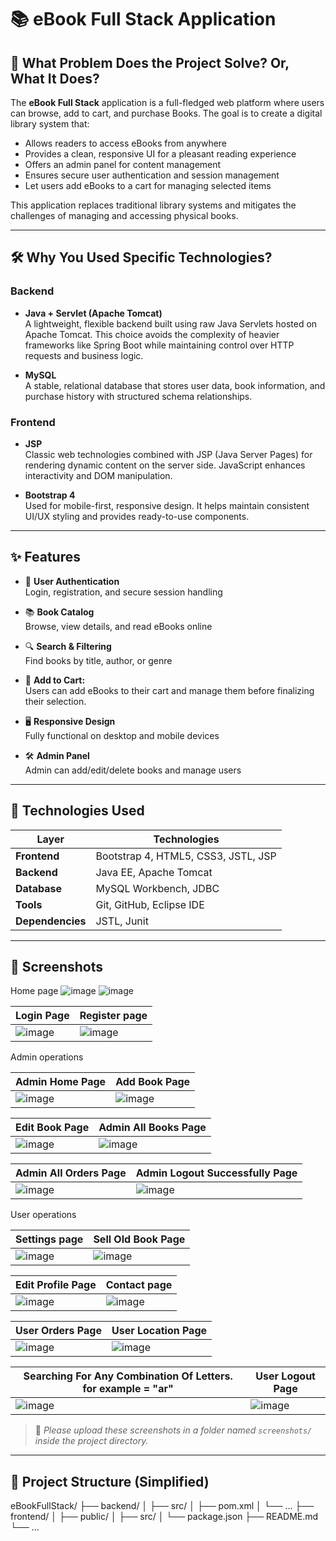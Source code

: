 # 📚 eBook Full Stack Application

## 🧩 What Problem Does the Project Solve? Or, What It Does?

The **eBook Full Stack** application is a full-fledged web platform where users can browse, add to cart, and purchase Books. The goal is to create a digital library system that:

- Allows readers to access eBooks from anywhere
- Provides a clean, responsive UI for a pleasant reading experience
- Offers an admin panel for content management
- Ensures secure user authentication and session management
- Let users add eBooks to a cart for managing selected items

This application replaces traditional library systems and mitigates the challenges of managing and accessing physical books.

---

## 🛠️ Why You Used Specific Technologies?

### Backend

- **Java + Servlet (Apache Tomcat)**  
  A lightweight, flexible backend built using raw Java Servlets hosted on Apache Tomcat. This choice avoids the complexity of heavier frameworks like Spring Boot while maintaining control over HTTP requests and business logic.

- **MySQL**  
  A stable, relational database that stores user data, book information, and purchase history with structured schema relationships.

### Frontend

- **JSP**  
  Classic web technologies combined with JSP (Java Server Pages) for rendering dynamic content on the server side. JavaScript enhances interactivity and DOM manipulation.

- **Bootstrap 4**  
  Used for mobile-first, responsive design. It helps maintain consistent UI/UX styling and provides ready-to-use components.

---

## ✨ Features

- 🔐 **User Authentication**  
  Login, registration, and secure session handling

- 📚 **Book Catalog**  
  Browse, view details, and read eBooks online

- 🔍 **Search & Filtering**  
  Find books by title, author, or genre

- 🛒 **Add to Cart:**  
  Users can add eBooks to their cart and manage them before finalizing their selection.

- 🖥️ **Responsive Design**  
  Fully functional on desktop and mobile devices

- 🛠️ **Admin Panel**  
  Admin can add/edit/delete books and manage users

---

## 🚀 Technologies Used

| Layer       | Technologies                        |
|-------------|-------------------------------------|
|     **Frontend**   | Bootstrap 4, HTML5, CSS3, JSTL, JSP |
|     **Backend**    | Java EE, Apache Tomcat              |
|    **Database**    | MySQL Workbench, JDBC               |
|      **Tools**     | Git, GitHub, Eclipse IDE            |
|  **Dependencies**  | JSTL, Junit                         |

---

## 📸 Screenshots

<!-- Replace the below image placeholders with real screenshots when available -->
Home page
![image](https://github.com/user-attachments/assets/b5a0d6af-d510-48e3-b3f3-559e4c18409a)
![image](https://github.com/user-attachments/assets/aeacaeef-7666-4369-ba3d-bbc324dd9d95)



| Login Page                                                                                | Register page                                                                             |
|-------------------------------------------------------------------------------------------|-------------------------------------------------------------------------------------------|
| ![image](https://github.com/user-attachments/assets/f89b924c-bd43-4860-aeba-7f382c9acb13) | ![image](https://github.com/user-attachments/assets/4b801449-a6cc-432b-aeda-343ba0bfd211) | 


Admin operations

| Admin Home Page                                                                           | Add Book Page                                                                             |
|-------------------------------------------------------------------------------------------|-------------------------------------------------------------------------------------------|
| ![image](https://github.com/user-attachments/assets/1c849dcf-9013-416b-ae24-c34c189147bd) | ![image](https://github.com/user-attachments/assets/6acf6e1d-3801-4c6f-be58-6706190435a0) | 


| Edit Book Page                                                                            | Admin All Books Page                                                                      |
|-------------------------------------------------------------------------------------------|-------------------------------------------------------------------------------------------|
| ![image](https://github.com/user-attachments/assets/65dc372a-a88d-43ed-b52d-6311c7dc84ee) | ![image](https://github.com/user-attachments/assets/0e555b5c-d1e8-4672-8b71-6cf460588229) | 


| Admin All Orders Page                                                                     | Admin Logout Successfully Page                                                                      |
|-------------------------------------------------------------------------------------------|-------------------------------------------------------------------------------------------|
| ![image](https://github.com/user-attachments/assets/1e10a00d-ff65-43b2-b6a6-0be157077e87) | ![image](https://github.com/user-attachments/assets/6c2858bc-7c98-4e7e-8120-6741023ca19b) | 



User operations

| Settings page                                                                             | Sell Old Book Page                                                                        |
|-------------------------------------------------------------------------------------------|-------------------------------------------------------------------------------------------|
| ![image](https://github.com/user-attachments/assets/8f3f954b-98c0-4193-8d65-6ce4e95f6669) | ![image](https://github.com/user-attachments/assets/714009f3-0a9c-4d6f-91b2-ce43669f3732) | 


| Edit Profile Page                                                                         | Contact page                                                                              |                                               
|-------------------------------------------------------------------------------------------|-------------------------------------------------------------------------------------------|
| ![image](https://github.com/user-attachments/assets/455ef933-352b-4e19-bf11-a71a34dbd453) | ![image](https://github.com/user-attachments/assets/b0d99f41-aee5-4c5a-bbe5-f04ed150a752) |


| User Orders Page                                                                          | User Location Page                                                                        |
|-------------------------------------------------------------------------------------------|-------------------------------------------------------------------------------------------|
| ![image](https://github.com/user-attachments/assets/1c849dcf-9013-416b-ae24-c34c189147bd) | ![image](https://github.com/user-attachments/assets/e349b7ab-e5a3-4000-811c-0d67e62193eb) | 


| Searching For Any Combination Of Letters. for example = "ar"                              | User Logout Page                                                                          |
|-------------------------------------------------------------------------------------------|-------------------------------------------------------------------------------------------|
| ![image](https://github.com/user-attachments/assets/25ebe079-e9f7-47eb-9f06-fe171236f327) | ![image](https://github.com/user-attachments/assets/30fd558d-e36c-43ea-810c-86e99c540ffd) | 



> 📌 *Please upload these screenshots in a folder named `screenshots/` inside the project directory.*

---

## 📂 Project Structure (Simplified)
eBookFullStack/
├── backend/
│ ├── src/
│ ├── pom.xml
│ └── ...
├── frontend/
│ ├── public/
│ ├── src/
│ └── package.json
├── README.md
└── ...

